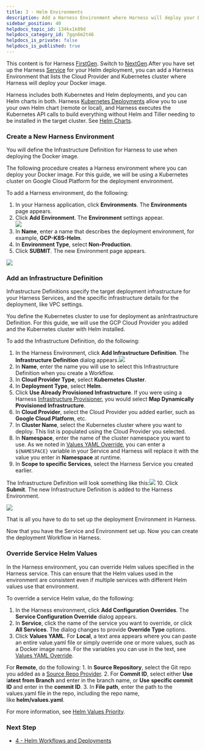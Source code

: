 ```yaml
---
title: 3 - Helm Environments
description: Add a Harness Environment where Harness will deploy your Docker image.
sidebar_position: 40
helpdocs_topic_id: 134kx1k89d
helpdocs_category_id: 7gqn6m2t46
helpdocs_is_private: false
helpdocs_is_published: true
---
```


This content is for Harness [FirstGen](../../../getting-started/harness-first-gen-vs-harness-next-gen.md). Switch to [NextGen](../../../continuous-delivery/onboard-cd/cd-quickstarts/native-helm-quickstart.md).After you have set up the Harness [Service](2-helm-services.md) for your Helm deployment, you can add a Harness Environment that lists the Cloud Provider and Kubernetes cluster where Harness will deploy your Docker image.

Harness includes both Kubernetes and Helm deployments, and you can Helm charts in both. Harness [Kubernetes Deployments](../kubernetes-deployments/kubernetes-deployments-overview.md) allow you to use your own Helm chart (remote or local), and Harness executes the Kubernetes API calls to build everything without Helm and Tiller needing to be installed in the target cluster. See [Helm Charts](../kubernetes-deployments/use-a-helm-repository-with-kubernetes.md).

### Create a New Harness Environment

You will define the Infrastructure Definition for Harness to use when deploying the Docker image.

The following procedure creates a Harness environment where you can deploy your Docker image. For this guide, we will be using a Kubernetes cluster on Google Cloud Platform for the deployment environment.

To add a Harness environment, do the following:

1. In your Harness application, click **Environments**. The **Environments** page appears.
2. Click **Add Environment**. The **Environment** settings appear.  
![](./static/3-helm-environments-08.png)
3. In **Name**, enter a name that describes the deployment environment, for example, **GCP-K8S-Helm**.
4. In **Environment Type**, select **Non-Production**.
5. Click **SUBMIT**. The new Environment page appears.

![](./static/3-helm-environments-09.png)

### Add an Infrastructure Definition

​Infrastructure Definitions specify the target deployment infrastructure for your Harness Services, and the specific infrastructure details for the deployment, like VPC settings. 

You define the Kubernetes cluster to use for deployment as an ​Infrastructure Definition. For this guide, we will use the GCP Cloud Provider you added and the Kubernetes cluster with Helm installed.

To add the Infrastructure Definition, do the following:

1. In the Harness Environment, click **Add Infrastructure Definition**. The **Infrastructure Definition** dialog appears.![](./static/3-helm-environments-10.png)
2. In **Name**, enter the name you will use to select this Infrastructure Definition when you create a Workflow.
3. In **Cloud Provider Type**, select **Kubernetes Cluster**.
4. In **Deployment Type**, select **Helm**.
5. Click **Use Already Provisioned Infrastructure**. If you were using a Harness [Infrastructure Provisioner](../model-cd-pipeline/infrastructure-provisioner/add-an-infra-provisioner.md), you would select **Map Dynamically Provisioned Infrastructure**.
6. In **Cloud Provider**, select the Cloud Provider you added earlier, such as **Google Cloud Platform**, etc.
7. In **Cluster Name**, select the Kubernetes cluster where you want to deploy. This list is populated using the Cloud Provider you selected.
8. In **Namespace**, enter the name of the cluster namespace you want to use. As we noted in [Values YAML Override](2-helm-services.md#values-yaml-override), you can enter a `${NAMESPACE}` variable in your Service and Harness will replace it with the value you enter in **Namespace** at runtime.
9. In **Scope to specific Services**, select the Harness Service you created earlier.  
  
The Infrastructure Definition will look something like this:![](./static/3-helm-environments-11.png)
10. Click **Submit**. The new Infrastructure Definition is added to the Harness Environment.

![](./static/3-helm-environments-12.png)

That is all you have to do to set up the deployment Environment in Harness.

Now that you have the Service and Environment set up. Now you can create the deployment Workflow in Harness.

### Override Service Helm Values

In the Harness environment, you can override Helm values specified in the Harness service. This can ensure that the Helm values used in the environment are consistent even if multiple services with different Helm values use that environment.

To override a service Helm value, do the following:

1. In the Harness environment, click **Add Configuration Overrides**. The **Service Configuration Override** dialog appears.
2. In **Service**, click the name of the service you want to override, or click **All Services**. The dialog changes to provide **Override Type** options.
3. Click **Values YAML**. For **Local**, a text area appears where you can paste an entire value.yaml file or simply override one or more values, such as a Docker image name. For the variables you can use in the text, see [Values YAML Override](2-helm-services.md#values-yaml-override).  
  
For **Remote**, do the following:
	1. In **Source Repository**, select the Git repo you added as a [Source Repo Provider](../../firstgen-platform/account/manage-connectors/add-source-repo-providers.md).
	2. For **Commit ID**, select either **Use** l**atest from Branch** and enter in the branch name, or **Use** **specific commit ID** and enter in the **commit ID**.
	3. In **File path**, enter the path to the values.yaml file in the repo, including the repo name, like **helm/values.yaml**.

For more information, see [Helm Values Priority](4-helm-workflows.md#helm-values-priority).

### Next Step

* [4 - Helm Workflows and Deployments](4-helm-workflows.md)

